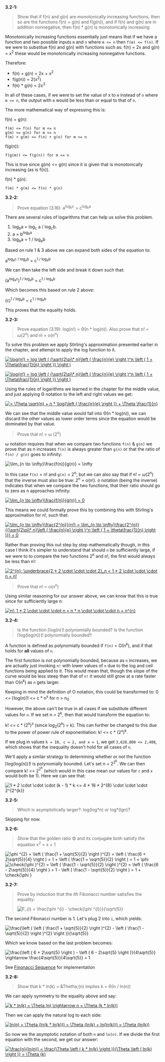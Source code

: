 **3.2-1:**

> Show that if f(n) and g(n) are monotonically increasing functions, then so are the functions f(n) + g(n) and f(g(n)), and if f(n) and g(n) are in addition nonnegative, then f(n) * g(n) is monotonically increasing

Monotonically increasing functions essentially just means that if we have a function and two possible inputs `m` and `n` where `m <= n` then `f(m) <= f(n)`. If we were to substitue f(n) and g(n) with functions such as: f(n) = 2x and g(n) = x<sup>2</sup> these would be monotonically increasing nonnegative functions.

Therefore:

- f(n) + g(n) &equals; 2x + x<sup>2</sup>
- f(g(n)) &equals; 2(x<sup>2</sup>)
- f(n) * g(n) &equals; 2x<sup>3</sup>

In all of these cases, if we were to set the value of x to `m` instead of `n` where `m <= n`, the output with `m` would be less than or equal to that of `n`.

The more mathematical way of expressing this is:

f(n) + g(n):

```
f(m) <= f(n) for m <= n
g(m) <= g(n) for m <= n
f(m) + g(m) <= f(n) + g(n) for m <= n
```

f(g(n)):

```
f(g(m)) <= f(g(n)) for m <= n
```

This is true since g(m) <= g(n) since it is given that is monotonically increasing (as is f(n)).

f(n) * g(n):

```
f(m) * g(m) <= f(n) * g(n)
```

**3.2-2:**

> Prove equation (3.16): a<sup>log<sub>b</sub>c</sup> = c<sup>log<sub>b</sub>a</sup>

There are several rules of logarithms that can help us solve this problem.

1. log<sub>b</sub>a = log<sub>c</sub> a / log<sub>c</sub>b.
2. a = b<sup>log<sub>b</sub>a</sup>
3. log<sub>b</sub>a = 1 / log<sub>a</sub>b

Based on rule 1 & 3 above we can expand both sides of the equation to:

a<sup>log<sub>a</sub>c / log<sub>a</sub>b</sup> = c<sup>1 / log<sub>a</sub>b</sup>

We can then take the left side and break it down such that:

(a<sup>log<sub>a</sub>c</sup>)<sup>1 / log<sub>a</sub>b</sup> = c<sup>1 / log<sub>a</sub>b</sup>

Which becomes this based on rule 2 above:

(c)<sup>1 / log<sub>a</sub>b</sup> = c<sup>1 / log<sub>a</sub>b</sup>

This proves that the equality holds.

**3.2-3:**

> Prove equation (3.19): log(n!) = &Theta;(n * log(n)). Also prove that n! = &omega;(2<sup>n</sup>) and n! = &omicron;(n<sup>n</sup>)

To solve this problem we apply Stirling's approximation presented earlier in the chapter, and attempt to apply the log function to it.

<a href="https://www.codecogs.com/eqnedit.php?latex=\log{n!}&space;=&space;log&space;\left&space;(&space;{\sqrt{2\pi\*&space;n}\left&space;(&space;\frac{n}{e}&space;\right&space;)^n&space;\left&space;(&space;1&space;&plus;&space;\Theta\frac{1}{n}&space;\right&space;)}&space;\right&space;)" target="_blank"><img src="https://latex.codecogs.com/gif.latex?\log{n!}&space;=&space;log&space;\left&space;(&space;{\sqrt{2\pi\*&space;n}\left&space;(&space;\frac{n}{e}&space;\right&space;)^n&space;\left&space;(&space;1&space;&plus;&space;\Theta\frac{1}{n}&space;\right&space;)}&space;\right&space;)" title="\log{n!} = log \left ( {\sqrt{2\pi\* n}\left ( \frac{n}{e} \right )^n \left ( 1 + \Theta\frac{1}{n} \right )} \right )" /></a>

<a href="https://www.codecogs.com/eqnedit.php?latex=\log{n!}&space;=&space;log&space;\left&space;(&space;{\sqrt{2\pi\*&space;n}\left&space;(&space;\frac{n}{e}&space;\right&space;)^n&space;\left&space;(&space;1&space;&plus;&space;\Theta\frac{1}{n}&space;\right&space;)}&space;\right&space;)" target="_blank"><img src="https://latex.codecogs.com/gif.latex?\log{n!}&space;=&space;log&space;\left&space;(&space;{\sqrt{2\pi\*&space;n}\left&space;(&space;\frac{n}{e}&space;\right&space;)^n&space;\left&space;(&space;1&space;&plus;&space;\Theta\frac{1}{n}&space;\right&space;)}&space;\right&space;)" title="\log{n!} = log \left ( {\sqrt{2\pi\* n}\left ( \frac{n}{e} \right )^n \left ( 1 + \Theta\frac{1}{n} \right )} \right )" /></a>

Using the rules of logarithms we learned in the chapter for the middle value, and just applying &Theta; notation to the left and right values we get:

<a href="https://www.codecogs.com/eqnedit.php?latex==&space;\Theta&space;\sqrt{n}&space;&plus;&space;n&space;*&space;\log{\left&space;(&space;\frac{n}{e}&space;\right&space;)}&space;&plus;&space;\Theta&space;\frac{1}{n}" target="_blank"><img src="https://latex.codecogs.com/gif.latex?=&space;\Theta&space;\sqrt{n}&space;&plus;&space;n&space;*&space;\log{\left&space;(&space;\frac{n}{e}&space;\right&space;)}&space;&plus;&space;\Theta&space;\frac{1}{n}" title="= \Theta \sqrt{n} + n * \log{\left ( \frac{n}{e} \right )} + \Theta \frac{1}{n}" /></a>

We can see that the middle value would fall into &Theta;(n * log(n)), we can discard the other values as lower order terms since the equation would be dominated by that value.

> Prove that n! = &omega; (2<sup>n</sup>)

&omega; notation requires that when we compare two functions `f(n)` & `g(n)` we prove that as n increases `f(n)` is always greater than `g(n)` or that the ratio of `f(n) / g(n)` goes to infinity:

<img src="https://latex.codecogs.com/gif.latex?\lim_{n&space;\to&space;\infty}\frac{f(n)}{g(n)}&space;=&space;\infty" title="\lim_{n \to \infty}\frac{f(n)}{g(n)} = \infty" />

In this case `f(n)` = n! and `g(n)` = 2<sup>n</sup>, but we can also say that if n! = &omega;(2<sup>n</sup>) that the inverse must also be true: 2<sup>n</sup> = &omicron;(n!). &omicron; notation (being the inverse) indicates that when we compare the two functions, that their ratio should go to zero as n approaches infinity:

<a href="https://www.codecogs.com/eqnedit.php?latex=\lim_{n&space;\to&space;\infty}\frac{f(n)}{g(n)}&space;=&space;0" target="_blank"><img src="https://latex.codecogs.com/gif.latex?\lim_{n&space;\to&space;\infty}\frac{f(n)}{g(n)}&space;=&space;0" title="\lim_{n \to \infty}\frac{f(n)}{g(n)} = 0" /></a>

This means we could formally prove this by combining this with Stirling's approximation for n!, such that:

<a href="https://www.codecogs.com/eqnedit.php?latex=\lim_{n&space;\to&space;\infty}\frac{2^{n}}{n!}&space;=&space;\lim_{n&space;\to&space;\infty}\frac{2^{n}}{{\sqrt{2\pi\*&space;n}\left&space;(&space;\frac{n}{e}&space;\right&space;)^n&space;\left&space;(&space;1&space;&plus;&space;\theta\frac{1}{n}&space;\right&space;)}}&space;=&space;0" target="_blank"><img src="https://latex.codecogs.com/gif.latex?\lim_{n&space;\to&space;\infty}\frac{2^{n}}{n!}&space;=&space;\lim_{n&space;\to&space;\infty}\frac{2^{n}}{{\sqrt{2\pi\*&space;n}\left&space;(&space;\frac{n}{e}&space;\right&space;)^n&space;\left&space;(&space;1&space;&plus;&space;\theta\frac{1}{n}&space;\right&space;)}}&space;=&space;0" title="\lim_{n \to \infty}\frac{2^{n}}{n!} = \lim_{n \to \infty}\frac{2^{n}}{{\sqrt{2\pi\* n}\left ( \frac{n}{e} \right )^n \left ( 1 + \theta\frac{1}{n} \right )}} = 0" /></a>

Rather than proving this out step by step mathematically though, in this case I think it's simpler to understand that should `n` be sufficiently large, if we were to to compare the two functions 2<sup>n</sup> and n!, the first would always be less than n!:

<a href="https://www.codecogs.com/eqnedit.php?latex=2^{n}:&space;\underbrace{2&space;*&space;2&space;\cdot&space;\cdot&space;\cdot&space;2}_n&space;<&space;1&space;*&space;2&space;\cdot&space;\cdot&space;\cdot&space;n&space;=&space;n!" target="_blank"><img src="https://latex.codecogs.com/gif.latex?2^{n}:&space;\underbrace{2&space;*&space;2&space;\cdot&space;\cdot&space;\cdot&space;2}_n&space;<&space;1&space;*&space;2&space;\cdot&space;\cdot&space;\cdot&space;n&space;=&space;n!" title="2^{n}: \underbrace{2 * 2 \cdot \cdot \cdot 2}_n < 1 * 2 \cdot \cdot \cdot n = n!" /></a>

> Prove that n! = &omicron;(n<sup>n</sup>)

Using similar reasoning for our answer above, we can know that this is true since for sufficiently large n:

<a href="https://www.codecogs.com/eqnedit.php?latex=n!:&space;1&space;*&space;2&space;\cdot&space;\cdot&space;\cdot&space;n&space;<&space;n&space;*&space;n&space;\cdot&space;\cdot&space;\cdot&space;n&space;=&space;n^{n}" target="_blank"><img src="https://latex.codecogs.com/gif.latex?n!:&space;1&space;*&space;2&space;\cdot&space;\cdot&space;\cdot&space;n&space;<&space;n&space;*&space;n&space;\cdot&space;\cdot&space;\cdot&space;n&space;=&space;n^{n}" title="n!: 1 * 2 \cdot \cdot \cdot n < n * n \cdot \cdot \cdot n = n^{n}" /></a>

**3.2-4:**

> Is the function &lceil;log(n)&rceil;! polynomially bounded? Is the function &lceil;log(log(n))&rceil;! polynomially bounded?

A function is defined as polynomially bounded if `f(n)` = &Omicron;(n<sup>k</sup>), and if that holds for **all** values of `n`.

The first function is not polynomially bounded, because as `n` increases, we are actually just invoking `n!` with lower values of `n` due to the log and ceil functions being applied to it. This would mean that, though the slope of the curve would be less steep than that of `n!` it would still grow at a rate faster than &Omicron;(n<sup>k</sup>) as `n` gets larger.

Keeping in mind the definition of &Omicron; notation, this could be transformed to: 0 <= &lceil;log(n)&rceil;! <= c * n<sup>x</sup> for n > n<sub>0</sub>

However, the above can't be true in all cases if we substitute different values for `n`. If we set n = 2<sup>k</sup>, then that would transform the equation to:

k! <= c * (2<sup>k</sup>)<sup>x</sup> (since log<sub>2</sub>(2<sup>k</sup>) = k). This can further be changed to this due to the power of power rule of exponentiation: k! <= c * (2<sup>x</sup>)<sup>k</sup>.

If we plug in values `k = 10, c = 2, and x = 1`, we get `3,628,800 <= 2,408`, which shows that the inequality doesn't hold for all cases of `n`.

We'll apply a similar strategy to determining whether or not the function &lceil;log(log(n))&rceil;! is polynomially bounded. Let's set n = 2<sup>2<sup>k</sup></sup>. We can then compare k! <= 2<sup>2<sup>k</sup></sup> (which would in this case mean our values for `c` and `x` would both be 1). Here we can see that:

<img src="https://latex.codecogs.com/gif.latex?1&space;*&space;2&space;\cdot&space;\cdot&space;\cdot&space;(k&space;-&space;1)&space;*&space;k&space;<=&space;4&space;*&space;16&space;*&space;2^{8}&space;\cdot&space;\cdot&space;\cdot&space;2^{2^{k}}" title="1 * 2 \cdot \cdot \cdot (k - 1) * k <= 4 * 16 * 2^{8} \cdot \cdot \cdot 2^{2^{k}}" />

**3.2-5:**

> Which is asymptotically larger?: log(log&#42;n) or log&#42;(lgn)?

Skipping for now.

**3.2-6:**

> Show that the golden ratio &Phi; and its conjugate both satisfy the equation x<sup>2</sup> = x + 1

<img src="https://latex.codecogs.com/gif.latex?\phi&space;^{2}&space;=&space;\left&space;(&space;\frac{1&space;&plus;&space;\sqrt{5}}{2}&space;\right&space;)^{2}&space;=&space;\left&space;(&space;\frac{6&space;&plus;&space;2\sqrt{5}}{4}&space;\right&space;)&space;=&space;1&space;&plus;&space;\left&space;(&space;\frac{1&space;&plus;&space;\sqrt{5}}{2}&space;\right&space;)&space;=&space;\phi&space;&plus;&space;1" title="\phi ^{2} = \left ( \frac{1 + \sqrt{5}}{2} \right )^{2} = \left ( \frac{6 + 2\sqrt{5}}{4} \right ) = 1 + \left ( \frac{1 + \sqrt{5}}{2} \right ) = 1 + \phi" />

<img src="https://latex.codecogs.com/gif.latex?\check{\phi&space;}^{2}&space;=&space;\left&space;(&space;\frac{1&space;-&space;\sqrt{5}}{2}&space;\right&space;)^{2}&space;=&space;\left&space;(&space;\frac{6&space;-&space;2\sqrt{5}}{4}&space;\right&space;)&space;=&space;1&space;-&space;\left&space;(&space;\frac{1&space;-&space;\sqrt{5}}{2}&space;\right&space;)&space;=&space;1&space;&plus;&space;\check{\phi&space;}" title="\check{\phi }^{2} = \left ( \frac{1 - \sqrt{5}}{2} \right )^{2} = \left ( \frac{6 - 2\sqrt{5}}{4} \right ) = 1 - \left ( \frac{1 - \sqrt{5}}{2} \right ) = 1 + \check{\phi }" />

**3.2-7:**

> Prove by induction that the *i*th Fibonacci number satisfies the equality:
>
> <img src="https://latex.codecogs.com/gif.latex?F_{i}&space;=&space;\frac{\phi&space;^{i}&space;-&space;\check{\phi&space;^{i}}}{\sqrt{5}}" title="F_{i} = \frac{\phi ^{i} - \check{\phi ^{i}}}{\sqrt{5}}" />

The second Fibonacci number is 1. Let's plug 2 into `i`, which yields:

<img src="https://latex.codecogs.com/gif.latex?\frac{\left&space;(&space;\left&space;(&space;\frac{1&space;&plus;&space;\sqrt{5}}{2}&space;\right&space;)^{2}&space;-&space;\left&space;(&space;\frac{1&space;-&space;\sqrt{5}}{2}&space;\right&space;)^{2}&space;\right&space;)}{\sqrt{5}}" title="\frac{\left ( \left ( \frac{1 + \sqrt{5}}{2} \right )^{2} - \left ( \frac{1 - \sqrt{5}}{2} \right )^{2} \right )}{\sqrt{5}}" />

Which we know based on the last problem becomes:

<img src="https://latex.codecogs.com/gif.latex?\frac{\left&space;(&space;6&space;&plus;&space;2\sqrt{5}&space;\right&space;)&space;-&space;\left&space;(&space;6&space;-&space;2\sqrt{5}&space;\right&space;)}{4\sqrt{5}}&space;\rightarrow&space;\frac{4\sqrt{5}}{4\sqrt{5}}&space;=&space;1" title="\frac{\left ( 6 + 2\sqrt{5} \right ) - \left ( 6 - 2\sqrt{5} \right )}{4\sqrt{5}} \rightarrow \frac{4\sqrt{5}}{4\sqrt{5}} = 1" />

See [Finonacci Sequence](https://github.com/hillmandj/clrs-algorithms/tree/master/ch-3/code/fibonacci.rb) for implementation

**3.2-8:**

> Show that k * ln(k) = &Thetha;(n) implies k = &Theta;(n / ln(n))

We can apply symmetry to the equality above and say:

<a href="https://www.codecogs.com/eqnedit.php?latex=k&space;*&space;ln(k)&space;=&space;\Theta&space;(n)&space;\rightarrow&space;n&space;=&space;\Theta&space;(k&space;*&space;ln(k))" target="_blank"><img src="https://latex.codecogs.com/gif.latex?k&space;*&space;ln(k)&space;=&space;\Theta&space;(n)&space;\rightarrow&space;n&space;=&space;\Theta&space;(k&space;*&space;ln(k))" title="k * ln(k) = \Theta (n) \rightarrow n = \Theta (k * ln(k))" /></a>

Then we can apply the natural log to each side:

<a href="https://www.codecogs.com/eqnedit.php?latex=ln(n)&space;=&space;\Theta&space;(ln(k&space;*&space;ln(k)))&space;=&space;\Theta&space;(ln(k)&space;&plus;&space;ln(ln(k)))&space;=&space;\Theta&space;(ln(k))" target="_blank"><img src="https://latex.codecogs.com/gif.latex?ln(n)&space;=&space;\Theta&space;(ln(k&space;*&space;ln(k)))&space;=&space;\Theta&space;(ln(k)&space;&plus;&space;ln(ln(k)))&space;=&space;\Theta&space;(ln(k))" title="ln(n) = \Theta (ln(k * ln(k))) = \Theta (ln(k) + ln(ln(k))) = \Theta (ln(k))" /></a>

So now we the asymptotic notation of both `n` and `ln(n)`. If we divide the first equation with the second, we get our answer:

<a href="https://www.codecogs.com/eqnedit.php?latex=\frac{n}{ln(n)}&space;=&space;\frac{\Theta&space;\left&space;(&space;k&space;*&space;ln(k)&space;\right&space;)}{\Theta&space;\left&space;(&space;ln(k)&space;\right&space;)}&space;=&space;\Theta&space;(k)" target="_blank"><img src="https://latex.codecogs.com/gif.latex?\frac{n}{ln(n)}&space;=&space;\frac{\Theta&space;\left&space;(&space;k&space;*&space;ln(k)&space;\right&space;)}{\Theta&space;\left&space;(&space;ln(k)&space;\right&space;)}&space;=&space;\Theta&space;(k)" title="\frac{n}{ln(n)} = \frac{\Theta \left ( k * ln(k) \right )}{\Theta \left ( ln(k) \right )} = \Theta (k)" /></a>

